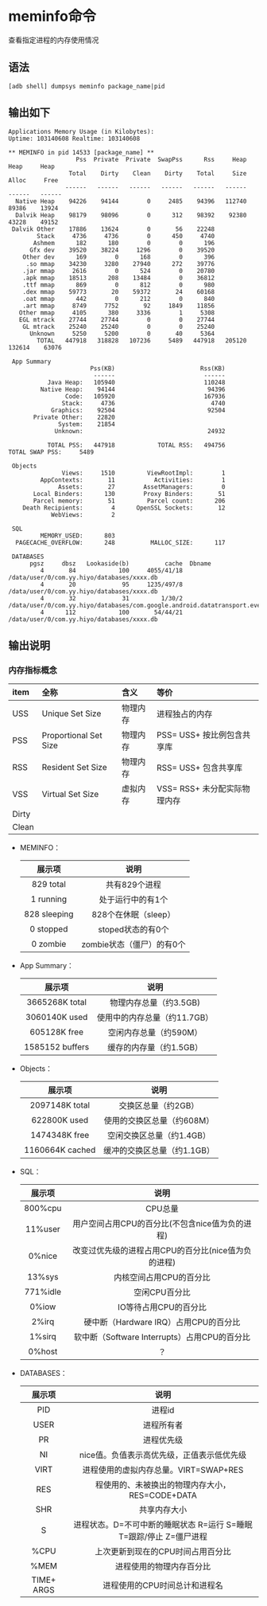 # meminfo命令

查看指定进程的内存使用情况
## 语法
``` shell
[adb shell] dumpsys meminfo package_name|pid 
```

## 输出如下
``` shell
Applications Memory Usage (in Kilobytes):
Uptime: 103140608 Realtime: 103140608

** MEMINFO in pid 14533 [package_name] **
                   Pss  Private  Private  SwapPss      Rss     Heap     Heap     Heap
                 Total    Dirty    Clean    Dirty    Total     Size    Alloc     Free
                ------   ------   ------   ------   ------   ------   ------   ------
  Native Heap    94226    94144        0     2485    94396   112740    89386    13924
  Dalvik Heap    98179    98096        0      312    98392    92380    43228    49152
 Dalvik Other    17886    13624        0       56    22248
        Stack     4736     4736        0      450     4740
       Ashmem      182      180        0        0      196
      Gfx dev    39520    38224     1296        0    39520
    Other dev      169        0      168        0      396
     .so mmap    34230     3280    27940      272    39776
    .jar mmap     2616        0      524        0    20780
    .apk mmap    18513      208    13484        0    36812
    .ttf mmap      869        0      812        0      980
    .dex mmap    59773       20    59372       24    60168
    .oat mmap      442        0      212        0      840
    .art mmap     8749     7752       92     1849    11856
   Other mmap     4105      380     3336        1     5308
   EGL mtrack    27744    27744        0        0    27744
    GL mtrack    25240    25240        0        0    25240
      Unknown     5250     5200        0       40     5364
        TOTAL   447918   318828   107236     5489   447918   205120   132614    63076

 App Summary
                       Pss(KB)                        Rss(KB)
                        ------                         ------
           Java Heap:   105940                         110248
         Native Heap:    94144                          94396
                Code:   105920                         167936
               Stack:     4736                           4740
            Graphics:    92504                          92504
       Private Other:    22820
              System:    21854
             Unknown:                                   24932

           TOTAL PSS:   447918            TOTAL RSS:   494756       TOTAL SWAP PSS:     5489

 Objects
               Views:     1510         ViewRootImpl:        1
         AppContexts:       11           Activities:        1
              Assets:       27        AssetManagers:        0
       Local Binders:      130        Proxy Binders:       51
       Parcel memory:       51         Parcel count:      206
    Death Recipients:        4      OpenSSL Sockets:       12
            WebViews:        2

 SQL
         MEMORY_USED:      803
  PAGECACHE_OVERFLOW:      248          MALLOC_SIZE:      117

 DATABASES
      pgsz     dbsz   Lookaside(b)          cache  Dbname
         4       84            100     4055/41/18  /data/user/0/com.yy.hiyo/databases/xxxx.db
         4       20             95     1235/497/8  /data/user/0/com.yy.hiyo/databases/xxxx.db
         4       32             31         1/30/2  /data/user/0/com.yy.hiyo/databases/com.google.android.datatransport.events
         4      112            100       54/44/21  /data/user/0/com.yy.hiyo/databases/xxxx.db
```
## 输出说明

### 内存指标概念

| item  | 全称                  | 含义     | 等价                         |
| :---- | :-------------------- | :------- | :--------------------------- |
| USS   | Unique Set Size       | 物理内存 | 进程独占的内存               |
| PSS   | Proportional Set Size | 物理内存 | PSS= USS+ 按比例包含共享库   |
| RSS   | Resident Set Size     | 物理内存 | RSS= USS+ 包含共享库         |
| VSS   | Virtual Set Size      | 虚拟内存 | VSS= RSS+ 未分配实际物理内存 |
| Dirty |                       |          |                              |
| Clean |                       |          |                              |

* MEMINFO：
  
   | 展示项 | 说明|
   |:---:|:----:|
   | 829 total | 共有829个进程 |
   | 1 running | 处于运行中的有1个 |
   | 828 sleeping | 828个在休眠（sleep） |
   |  0 stopped| stoped状态的有0个 |
   |  0 zombie| zombie状态（僵尸）的有0个 |

* App Summary：

   | 展示项 | 说明|
   |:---:|:----:|
   | 3665268K total | 物理内存总量（约3.5GB) |
   | 3060140K used | 使用中的内存总量（约11.7GB） |
   | 605128K free | 空闲内存总量（约590M） |
   | 1585152 buffers | 缓存的内存量（约1.5GB） |

* Objects：

   | 展示项 | 说明|
   |:---:|:----:|
   | 2097148K total | 交换区总量（约2GB） |
   | 622800K used | 使用的交换区总量（约608M） |
   | 1474348K free | 空闲交换区总量（约1.4GB） |
   | 1160664K cached | 缓冲的交换区总量（约1.1GB） |

* SQL：

   | 展示项 | 说明|
   |:---:|:----:|
   | 800%cpu | CPU总量 |
   | 11%user | 用户空间占用CPU的百分比(不包含nice值为负的进程) |
   | 0%nice | 改变过优先级的进程占用CPU的百分比(nice值为负的进程)|
   | 13%sys | 内核空间占用CPU的百分比|
   | 771%idle | 空闲CPU百分比| 
   | 0%iow | IO等待占用CPU的百分比| 
   | 2%irq | 硬中断（Hardware IRQ）占用CPU的百分比| 
   |1%sirq | 软中断（Software Interrupts）占用CPU的百分比| 
   |0%host | ？|

* DATABASES：
  
    | 展示项 | 说明|
    |:---:|:----:|
    | PID | 进程id |
    | USER | 进程所有者 |
    | PR | 进程优先级 |
    | NI | nice值。负值表示高优先级，正值表示低优先级 |
    | VIRT | 进程使用的虚拟内存总量。VIRT=SWAP+RES |
    | RES | 程使用的、未被换出的物理内存大小，RES=CODE+DATA |
    | SHR | 共享内存大小 |
    | S | 进程状态。D=不可中断的睡眠状态 R=运行 S=睡眠 T=跟踪/停止 Z=僵尸进程 |
    | %CPU  | 上次更新到现在的CPU时间占用百分比 |
    | %MEM   | 进程使用的物理内存百分比 |
    | TIME+ ARGS   | 进程使用的CPU时间总计和进程名|

